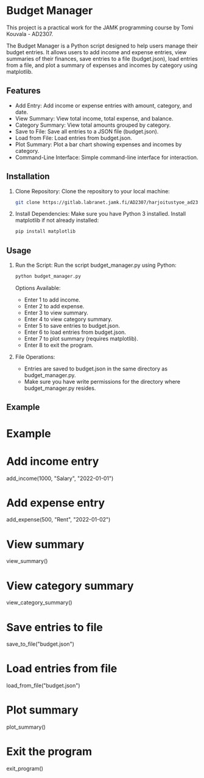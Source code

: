 # Budget Manager
This project is a practical work for the JAMK programming course by Tomi Kouvala - AD2307.

The Budget Manager is a Python script designed to help users manage their budget entries. It allows users to add income and expense entries, view summaries of their finances, save entries to a file (budget.json), load entries from a file, and plot a summary of expenses and incomes by category using matplotlib.

## Features

- Add Entry: Add income or expense entries with amount, category, and date.
- View Summary: View total income, total expense, and balance.
- Category Summary: View total amounts grouped by category.
- Save to File: Save all entries to a JSON file (budget.json).
- Load from File: Load entries from budget.json.
- Plot Summary: Plot a bar chart showing expenses and incomes by category.
- Command-Line Interface: Simple command-line interface for interaction.

## Installation

1. Clone Repository: Clone the repository to your local machine:

    ```bash
    git clone https://gitlab.labranet.jamk.fi/AD2307/harjoitustyoe_ad2307_ttc2030.git
    ```

2. Install Dependencies: Make sure you have Python 3 installed. Install matplotlib if not already installed:

    ```bash
    pip install matplotlib
    ```

## Usage

1. Run the Script: Run the script budget_manager.py using Python:

    ```bash
    python budget_manager.py
    ```

    Options Available:
    - Enter 1 to add income.
    - Enter 2 to add expense.
    - Enter 3 to view summary.
    - Enter 4 to view category summary.
    - Enter 5 to save entries to budget.json.
    - Enter 6 to load entries from budget.json.
    - Enter 7 to plot summary (requires matplotlib).
    - Enter 8 to exit the program.

2. File Operations:
    - Entries are saved to budget.json in the same directory as budget_manager.py.
    - Make sure you have write permissions for the directory where budget_manager.py resides.

## Example

# Example

# Add income entry
add_income(1000, "Salary", "2022-01-01")

# Add expense entry
add_expense(500, "Rent", "2022-01-02")

# View summary
view_summary()

# View category summary
view_category_summary()

# Save entries to file
save_to_file("budget.json")

# Load entries from file
load_from_file("budget.json")

# Plot summary
plot_summary()

# Exit the program
exit_program()